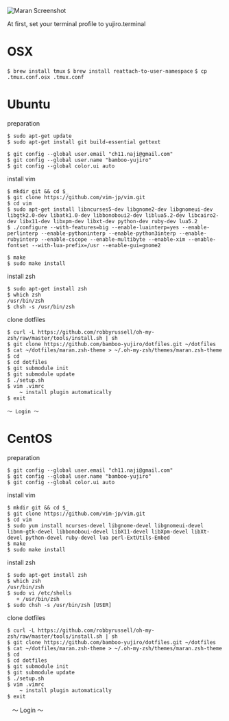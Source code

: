 ![Maran Screenshot](https://raw.github.com/bamboo-yujiro/dotfiles/master/yujiro-sample.png "Maran ZSH theme")

At first, set your terminal profile to yujiro.terminal

# OSX
`$ brew install tmux`
`$ brew install reattach-to-user-namespace`
`$ cp .tmux.conf.osx .tmux.conf`


# Ubuntu
preparation

    $ sudo apt-get update
    $ sudo apt-get install git build-essential gettext

    $ git config --global user.email "ch11.naji@gmail.com"
    $ git config --global user.name "bamboo-yujiro"
    $ git config --global color.ui auto

install vim

    $ mkdir git && cd $_
    $ git clone https://github.com/vim-jp/vim.git
    $ cd vim
    $ sudo apt-get install libncurses5-dev libgnome2-dev libgnomeui-dev libgtk2.0-dev libatk1.0-dev libbonoboui2-dev liblua5.2-dev libcairo2-dev libx11-dev libxpm-dev libxt-dev python-dev ruby-dev lua5.2
    $ ./configure --with-features=big --enable-luainterp=yes --enable-perlinterp --enable-pythoninterp --enable-python3interp --enable-rubyinterp --enable-cscope --enable-multibyte --enable-xim --enable-fontset --with-lua-prefix=/usr --enable-gui=gnome2

    $ make
    $ sudo make install

install zsh

    $ sudo apt-get install zsh
    $ which zsh
    /usr/bin/zsh
    $ chsh -s /usr/bin/zsh

clone dotfiles

    $ curl -L https://github.com/robbyrussell/oh-my-zsh/raw/master/tools/install.sh | sh
    $ git clone https://github.com/bamboo-yujiro/dotfiles.git ~/dotfiles
    $ cat ~/dotfiles/maran.zsh-theme > ~/.oh-my-zsh/themes/maran.zsh-theme
    $ cd
    $ cd dotfiles
    $ git submodule init
    $ git submodule update
    $ ./setup.sh
    $ vim .vimrc
        ~ install plugin automatically
    $ exit

    〜 Login 〜


# CentOS

preparation

    $ git config --global user.email "ch11.naji@gmail.com"
    $ git config --global user.name "bamboo-yujiro"
    $ git config --global color.ui auto

install vim

    $ mkdir git && cd $_
    $ git clone https://github.com/vim-jp/vim.git
    $ cd vim
    $ sudo yum install ncurses-devel libgnome-devel libgnomeui-devel libnm-gtk-devel libbonoboui-devel libX11-devel libXpm-devel libXt-devel python-devel ruby-devel lua perl-ExtUtils-Embed
    $ make
    $ sudo make install

install zsh

    $ sudo apt-get install zsh
    $ which zsh
    /usr/bin/zsh
    $ sudo vi /etc/shells
       + /usr/bin/zsh
    $ sudo chsh -s /usr/bin/zsh [USER]


clone dotfiles

    $ curl -L https://github.com/robbyrussell/oh-my-zsh/raw/master/tools/install.sh | sh
    $ git clone https://github.com/bamboo-yujiro/dotfiles.git ~/dotfiles
    $ cat ~/dotfiles/maran.zsh-theme > ~/.oh-my-zsh/themes/maran.zsh-theme
    $ cd
    $ cd dotfiles
    $ git submodule init
    $ git submodule update
    $ ./setup.sh
    $ vim .vimrc
        ~ install plugin automatically
    $ exit

    〜 Login 〜

